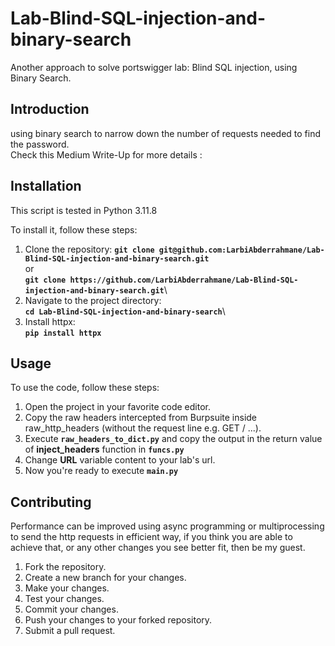 # Lab-Blind-SQL-injection-and-binary-search
Another approach to solve portswigger lab: Blind SQL injection, using Binary Search.

## **Introduction**

using binary search to narrow down the number of requests needed to find the password.\
Check this Medium Write-Up for more details : 

## **Installation**
This script is tested in Python 3.11.8

To install it, follow these steps:

1. Clone the repository: 
**`git clone git@github.com:LarbiAbderrahmane/Lab-Blind-SQL-injection-and-binary-search.git`**\
or \
**`git clone https://github.com/LarbiAbderrahmane/Lab-Blind-SQL-injection-and-binary-search.git`**\
2. Navigate to the project directory: \
**`cd Lab-Blind-SQL-injection-and-binary-search`**\
3. Install httpx: \
**`pip install httpx`**

## **Usage**

To use the code, follow these steps:

1. Open the project in your favorite code editor.
2. Copy the raw headers intercepted from Burpsuite inside raw_http_headers (without the request line e.g. GET / ...).
3. Execute **`raw_headers_to_dict.py`** and copy the output in the return value of **inject_headers** function in **`funcs.py`**
4. Change **URL** variable content to your lab's url.  
5. Now you're ready to execute **`main.py`**

## **Contributing**

Performance can be improved using async programming or multiprocessing to send the http requests in efficient way, if you think you are able to achieve that, or any other changes you see better fit, then be my guest.

1. Fork the repository.
2. Create a new branch for your changes.
3. Make your changes.
4. Test your changes.
5. Commit your changes.
6. Push your changes to your forked repository.
7. Submit a pull request.
